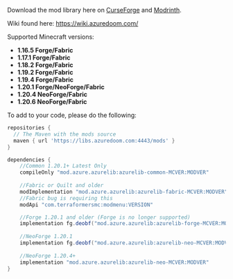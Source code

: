 Download the mod library here on [CurseForge](https://www.curseforge.com/minecraft/mc-mods/azurelib) and [Modrinth](https://modrinth.com/mod/azurelib). 

Wiki found here: https://wiki.azuredoom.com/

Supported Minecraft versions: 
- **1.16.5 Forge/Fabric**
- **1.17.1 Forge/Fabric**
- **1.18.2 Forge/Fabric**
- **1.19.2 Forge/Fabric**
- **1.19.4 Forge/Fabric**
- **1.20.1 Forge/NeoForge/Fabric**
- **1.20.4 NeoForge/Fabric**
- **1.20.6 NeoForge/Fabric**

To add to your code, please do the following: 

```gradle
repositories {
  // The Maven with the mods source
  maven { url 'https://libs.azuredoom.com:4443/mods' }
}

dependencies {
    //Common 1.20.1+ Latest Only
    compileOnly "mod.azure.azurelib:azurelib-common-MCVER:MODVER"
  
    //Fabric or Quilt and older
    modImplementation "mod.azure.azurelib:azurelib-fabric-MCVER:MODVER"
	//Fabric bug is requiring this
    modApi "com.terraformersmc:modmenu:VERSION"

    //Forge 1.20.1 and older (Forge is no longer supported)
    implementation fg.deobf("mod.azure.azurelib:azurelib-forge-MCVER:MODVER")
  
    //NeoForge 1.20.1
    implementation fg.deobf("mod.azure.azurelib:azurelib-neo-MCVER:MODVER")
  
    //NeoForge 1.20.4+
    implementation "mod.azure.azurelib:azurelib-neo-MCVER:MODVER"
}
```
<style>
  #plugin_browser_page pre {
    overflow-x: auto;
  }
</style>

